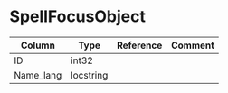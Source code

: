 # SpellFocusObject

| Column | Type | Reference | Comment |
|--------|------|-----------|---------|
|ID|int32|||
|Name_lang|locstring|||
